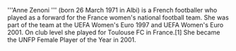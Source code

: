 '''Anne Zenoni ''' (born 26 March 1971 in Albi) is a French footballer who played as a forward for the France women's national football team. She was part of the team at the UEFA Women's Euro 1997 and UEFA Women's Euro 2001. On club level she played for Toulouse FC in France.[1] She became the UNFP Female Player of the Year in 2001.
